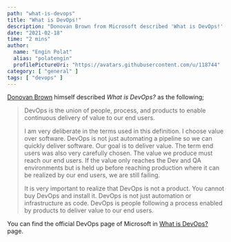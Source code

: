 ```yaml
---
path: "what-is-devops"
title: "What is DevOps!"
description: "Donovan Brown from Microsoft described 'What is DevOps!'. DevOps is the union of people, process, and products to enable continuous delivery of value to our end users."
date: "2021-02-18"
time: "2 mins"
author:
  name: "Engin Polat"
  alias: "polatengin"
  profilePictureUri: "https://avatars.githubusercontent.com/u/118744"
category: [ "general" ]
tags: [ "devops" ]
---
```

[Donovan Brown](https://donovanbrown.com) himself described _What is DevOps?_ as the following;

> DevOps is the union of people, process, and products to enable continuous delivery of value to our end users.
>
> I am very deliberate in the terms used in this definition. I choose value over software.  DevOps is not just automating a pipeline so we can quickly deliver software. Our goal is to deliver value.  The term end users was also very carefully chosen.  The value we produce must reach our end users.  If the value only reaches the Dev and QA environments but is held up before reaching production where it can be realized by our end users, we are still failing.
>
> It is very important to realize that DevOps is not a product.  You cannot buy DevOps and install it.  DevOps is not just automation or infrastructure as code.  DevOps is people following a process enabled by products to deliver value to our end users.

You can find the official DevOps page of Microsoft in [What is DevOps?](https://azure.microsoft.com/en-us/overview/what-is-devops/) page.
